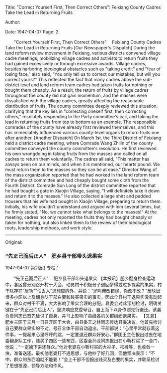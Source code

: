 Title: "Correct Yourself First, Then Correct Others": Feixiang County Cadres Take the Lead in Returning Fruits

Author:

Date: 1947-04-07
Page: 2

　　"Correct Yourself First, Then Correct Others"
  　Feixiang County Cadres Take the Lead in Returning Fruits
    [Our Newspaper's Dispatch] During the land reform review movement in Feixiang, various districts convened village cadre meetings, mobilizing village cadres and activists to return fruits they had gained excessively or through excessive awards. Village cadres, besides harboring ideological obstacles such as "taking credit" and "fear of losing face," also said, "You only tell us to correct our mistakes, but will you correct yours?" This reflected the fact that many cadres above the sub-district level and land reform team cadres had taken fruits for nothing or bought them cheaply. As a result, the return of fruits by village cadres throughout the county did not gain momentum, and the masses were dissatisfied with the village cadres, greatly affecting the reasonable distribution of fruits. The county committee deeply reviewed this situation, clarifying that the key lies in "correcting oneself first, then correcting others," resolutely responding to the Party committee's call, and taking the lead in returning fruits from top to bottom as an example. The responsible comrades of the county have already first reviewed themselves, and this has immediately influenced various county-level organs to return fruits one after another.
    [Another Dispatch] On March 1st, the Third District of Feixiang held a district cadre meeting, where Comrade Wang Zhilin of the county committee conveyed the county committee's resolution. He first reviewed his own wrongdoing in taking fruits from the masses and called on all cadres to return them voluntarily. The cadres all said, "This matter has always been on our minds, and when it is mentioned, our hearts pound. We must return them to the masses so they can be at ease." Director Wang of the mass organization reported that he had worked in the land reform team of the district committee and had cheaply bought some cloth from the Fourth District. Comrade Sun Long of the district committee reported that he had bought a gate in Xiaojin Village, saying, "I will definitely take it down and return it to the masses." He also collected a large shirt and padded trousers that his wife had bought in Xiaojin Village, preparing to return them. Initially, his wife couldn't understand and argued with him several times, but he firmly stated, "No, we cannot take what belongs to the masses!" At the meeting, cadres not only reported the fruits they had bought cheaply or taken for nothing, but also linked them to the review of their ideological roots, leadership methods, and work style.



<hr /> 

Original: 


### “先正己而后正人”　肥乡县干部带头退果实

1947-04-07
第2版()
专栏：

　　“先正己而后正人”
  　肥乡县干部带头退果实
    【本报讯】肥乡翻身检查运动中，各区曾分别召开村干大会，动员村干积极分子退回多得或过多提奖的果实，村干除存在“居功”“怕丢人”思想障碍外，并说：“光叫俺改错误，你改不改？”反映出很多小区以上及翻身队干部白要和贱买果实的事实。因此全县村干退果实没有动起来，群众对村干不满，大大影响了果实合理的分配。县委会对此深刻检讨，明确关键在于“先正己而后正人”，坚决响应党委号召，自上而下以身作则先行退还。该县负责同志已首先检讨了自身，并马上影响了县级各机关都纷纷退果实。
    【又息】肥乡三区于三月一日召开区干大会，由县委王之林同志传达县委决议。他首先检讨自己要群众果实的不对，号召全体干部自动退出。干部都说：“心里平常就存着这件事，一提起来心里呼呼的跳，一定要退还群众好安心。”群团王主任报出过去在地委翻身队工作，贱买了四区一些布匹，区委会孙龙同志报出在小靳村买了一合门，他说：“一定摘下来还群众。”他对老婆在小靳村买的大衫子、袄裤等，也收敛一块，准备送还。最初他老婆打不通思想，与他吵了好几回，但他坚决表示：“不中，群众的东西咱就不能要！”会上干部不但报出贱买及白要的果实，并联系检讨了思想根源，领导方法和作风。
